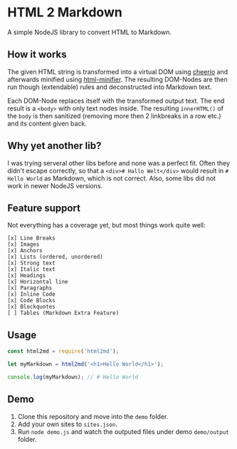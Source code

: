 # HTML 2 Markdown

A simple NodeJS library to convert HTML to Markdown.

## How it works

The given HTML string is transformed into a virtual DOM using [cheerio](https://github.com/cheeriojs/cheerio "cheerio") and afterwards minified using [html-minifier](https://github.com/kangax/html-minifier). The resulting DOM-Nodes are then run though (extendable) rules and deconstructed into Markdown text. 

Each DOM-Node replaces itself with the transformed output text. The end result is a `<body>` with only text nodes inside. The resulting `innerHTML()` of the `body` is then sanitized (removing more then 2 linkbreaks in a row etc.) and its content given back.

## Why yet another lib?

I was trying serveral other libs before and none was a perfect fit. Often they didn't escape correctly, so that a `<div># Hallo Welt</div>` would result in `# Hello World` as Markdown, which is not correct. Also, some libs did not work in newer NodeJS versions.

## Feature support

Not everything has a coverage yet, but most things work quite well:

```
[x] Line Breaks
[x] Images
[x] Anchors
[x] Lists (ordered, unordered)
[x] Strong text
[x] Italic text
[x] Headings
[x] Horizontal line
[x] Paragraphs
[x] Inline Code
[x] Code Blocks
[x] Blockquotes
[ ] Tables (Markdown Extra Feature)
```

## Usage

```js
const html2md = require('html2md');

let myMarkdown = html2md('<h1>Hello World</h1>');

console.log(myMarkdown); // # Hello World
```

## Demo

1. Clone this repository and move into the `demo` folder. 
2. Add your own sites to `sites.json`.
2. Run `node demo.js` and watch the outputed files under demo `demo/output` folder.